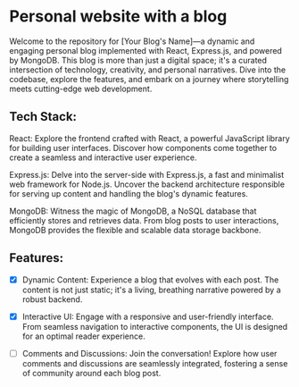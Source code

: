 # Personal website with a blog
Welcome to the repository for [Your Blog's Name]—a dynamic and engaging personal blog implemented with React, Express.js, and powered by MongoDB. This blog is more than just a digital space; it's a curated intersection of technology, creativity, and personal narratives. Dive into the codebase, explore the features, and embark on a journey where storytelling meets cutting-edge web development.

## Tech Stack:

React: Explore the frontend crafted with React, a powerful JavaScript library for building user interfaces. Discover how components come together to create a seamless and interactive user experience.

Express.js: Delve into the server-side with Express.js, a fast and minimalist web framework for Node.js. Uncover the backend architecture responsible for serving up content and handling the blog's dynamic features.

MongoDB: Witness the magic of MongoDB, a NoSQL database that efficiently stores and retrieves data. From blog posts to user interactions, MongoDB provides the flexible and scalable data storage backbone.

## Features:

- [x] Dynamic Content: Experience a blog that evolves with each post. The content is not just static; it's a living, breathing narrative powered by a robust backend.

- [x] Interactive UI: Engage with a responsive and user-friendly interface. From seamless navigation to interactive components, the UI is designed for an optimal reader experience.

- [ ] Comments and Discussions: Join the conversation! Explore how user comments and discussions are seamlessly integrated, fostering a sense of community around each blog post.

